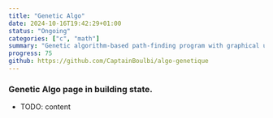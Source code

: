 ```yaml
---
title: "Genetic Algo"
date: 2024-10-16T19:42:29+01:00
status: "Ongoing"
categories: ["c", "math"]
summary: "Genetic algorithm-based path-finding program with graphical user interface"
progress: 75
github: https://github.com/CaptainBoulbi/algo-genetique
---
```


### Genetic Algo page in building state.

- TODO: content
